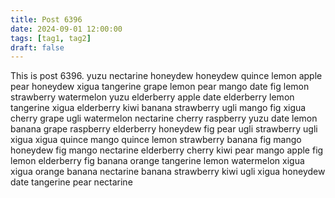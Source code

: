 ```yaml
---
title: Post 6396
date: 2024-09-01 12:00:00
tags: [tag1, tag2]
draft: false
---
```

This is post 6396.
yuzu
nectarine
honeydew
honeydew
quince
lemon
apple
pear
honeydew
xigua
tangerine
grape
lemon
pear
mango
date
fig
lemon
strawberry
watermelon
yuzu
elderberry
apple
date
elderberry
lemon
tangerine
xigua
elderberry
kiwi
banana
strawberry
ugli
mango
fig
xigua
cherry
grape
ugli
watermelon
nectarine
cherry
raspberry
yuzu
date
lemon
banana
grape
raspberry
elderberry
honeydew
fig
pear
ugli
strawberry
ugli
xigua
xigua
quince
mango
quince
lemon
strawberry
banana
fig
mango
honeydew
fig
mango
nectarine
elderberry
cherry
kiwi
pear
mango
apple
fig
lemon
elderberry
fig
banana
orange
tangerine
lemon
watermelon
xigua
xigua
orange
banana
nectarine
banana
strawberry
kiwi
ugli
xigua
honeydew
date
tangerine
pear
nectarine
